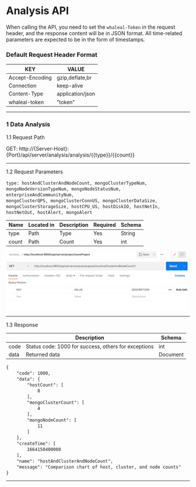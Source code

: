 # Analysis API

When calling the API, you need to set the `whaleal-Token` in the request header, and the response content will be in JSON format. All time-related parameters are expected to be in the form of timestamps.

### Default Request Header Format

| KEY                |     VALUE      |     
| -------------------|----------------------|
| Accept-Encoding        |         gzip,deflate,br |     
| Connection          |         keep-alive           |          
| Content-Type          |         application/json |    
| whaleal-token          |         "token"           |     

---

###  1 Data Analysis

1.1 Request Path

GET: http://{Server-Host}:{Port}/api/server/analysis/analysis/{{type}}/{{count}}

---

1.2 Request Parameters

    type: hostAndClusterAndNodeCount, mongoClusterTypeNum, mongoNodeVersionTypeNum, mongoNodeStatusNum, enterpriseAndCommunityNum,
    mongoClusterQPS, mongoClusterConnUS, mongoClusterDataSize, mongoClusterStorageSize, hostCPU_US, hostDiskIO, hostNetIn,
    hostNetOut, hostAlert, mongoAlert

| Name                |     Located in     |           Description         |     Required    |        Schema   |
| -------------------|----------------------|-------------------------------|-----------------|-----------   |
| type          |         Path           |            Type            |        Yes       |String        |
| count          |         Path           |            Count            |        Yes       |int        |

![img.png](../../../images/whalealPlatformImages/analysis.png)

---

1.3 Response

|               |     Description    |           Schema              |  
| --------------|----------------------|---------------------------
| code        |   Status code: 1000 for success, others for exceptions |            int           |    
| data       |         Returned data         |           Document             |        

```
{
    "code": 1000,
    "data": {
        "hostCount": [
            8
        ],
        "mongoClusterCount": [
            4
        ],
        "mongoNodeCount": [
            11
        ]
    },
    "createTime": [
        1664150400000
    ],
    "name": "hostAndClusterAndNodeCount",
    "message": "Comparison chart of host, cluster, and node counts"
}
```

---